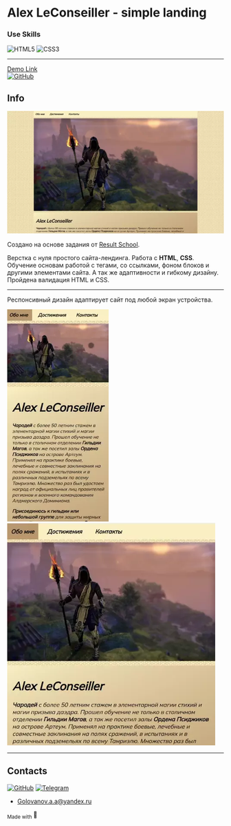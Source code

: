 # Alex LeConseiller - simple landing

### Use Skills

![HTML5](https://img.shields.io/badge/html5-%23E34F26.svg?style=for-the-badge&logo=html5&logoColor=white)
![CSS3](https://img.shields.io/badge/css3-%231572B6.svg?style=for-the-badge&logo=css3&logoColor=white)

---

[Demo Link <br> ![GitHub](https://img.shields.io/badge/github-%23121011.svg?style=for-the-badge&logo=github&logoColor=white)](https://golovanovalex.github.io/AlexLeConseiller/)

## Info

![Gifweb](readme/gifweb.webp)

Создано на основе задания от [Result School](https://result.school/products).

Верстка с нуля простого сайта-лендинга. Работа с **HTML**, **CSS**.  
Обучение основам работой с тегами, со ссылками, фоном блоков и другими элементами сайта. А так же адаптивности и гибкому дизайну.
Пройдена валидация HTML и CSS.

---

Респонсивный дизайн адаптирует сайт под любой экран устройства.

![GifMobile](readme/gifmobile.webp) &nbsp;&nbsp;&nbsp;&nbsp;&nbsp;&nbsp;&nbsp;![GifMobile](readme/giftab.webp)

---

## Contacts

[![GitHub](https://img.shields.io/badge/github-%23121011.svg?style=for-the-badge&logo=github&logoColor=white)](https://github.com/GolovanovAlex)
[![Telegram](https://img.shields.io/badge/Telegram-2CA5E0?style=for-the-badge&logo=telegram&logoColor=white)](https://t.me/GolovanovAlex)

- <a href="mailto:golovanov.a.a@yandex.ru" >Golovanov.a.a@yandex.ru</a>

<sub> Made with </sub>💙
